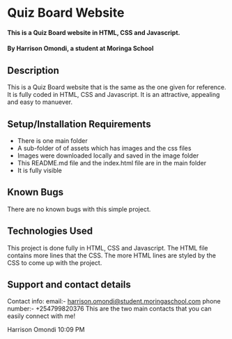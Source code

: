 # Quiz Board Website
#### This is a Quiz Board website in HTML, CSS and Javascript.
#### By Harrison Omondi, a student at Moringa School
## Description
This is a Quiz Board website that is the same as the one given for reference. It is fully coded in HTML, CSS and Javascript. It is an attractive, appealing and easy to manuever.
## Setup/Installation Requirements
* There is one main folder
* A sub-folder of of assets which has images and the css files
* Images were downloaded locally and saved in the image folder
* This README.md file and the index.html file are in the main folder
* It is fully visible
## Known Bugs
There are no known bugs with this simple project.
## Technologies Used
This project is done fully in HTML, CSS and Javascript. The HTML file contains more lines that the CSS.
The more HTML lines are styled by the CSS to come up with the project.
## Support and contact details
Contact info: email:- harrison.omondi@student.moringaschool.com
              phone number:- +254799820376
This are the two main contacts that you can easily connect with me!

Harrison Omondi  10:09 PM
